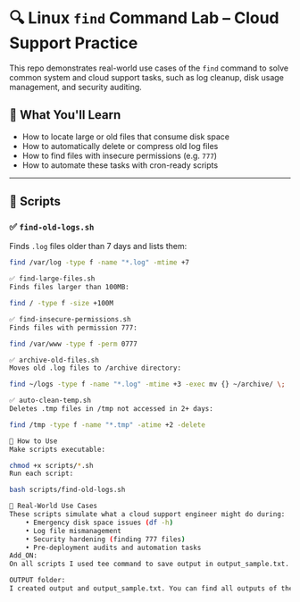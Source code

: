 # 🔍 Linux `find` Command Lab – Cloud Support Practice

This repo demonstrates real-world use cases of the `find` command to solve common system and cloud support tasks, such as log cleanup, disk usage management, and security auditing.

## 📌 What You'll Learn
- How to locate large or old files that consume disk space
- How to automatically delete or compress old log files
- How to find files with insecure permissions (e.g. `777`)
- How to automate these tasks with cron-ready scripts

---

## 📁 Scripts

### ✅ `find-old-logs.sh`
Finds `.log` files older than 7 days and lists them:
```bash
find /var/log -type f -name "*.log" -mtime +7

✅ find-large-files.sh
Finds files larger than 100MB:

find / -type f -size +100M

✅ find-insecure-permissions.sh
Finds files with permission 777:

find /var/www -type f -perm 0777

✅ archive-old-files.sh
Moves old .log files to /archive directory:

find ~/logs -type f -name "*.log" -mtime +3 -exec mv {} ~/archive/ \;

✅ auto-clean-temp.sh
Deletes .tmp files in /tmp not accessed in 2+ days:

find /tmp -type f -name "*.tmp" -atime +2 -delete

🚀 How to Use
Make scripts executable:

chmod +x scripts/*.sh
Run each script:

bash scripts/find-old-logs.sh

💼 Real-World Use Cases
These scripts simulate what a cloud support engineer might do during:
    • Emergency disk space issues (df -h)
    • Log file mismanagement
    • Security hardening (finding 777 files)
    • Pre-deployment audits and automation tasks
Add_ON:
On all scripts I used tee command to save output in output_sample.txt. This tee command is useful to save the output and continue the operation(you can view the output as well in a single go).

OUTPUT folder:
I created output and output_sample.txt. You can find all outputs of the scripts which i run locally.
